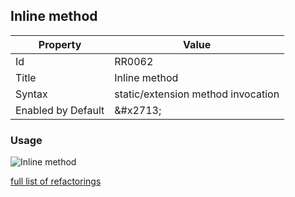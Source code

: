## Inline method

| Property | Value |
| -------- | ----- |
| Id | RR0062 |
| Title | Inline method |
| Syntax | static/extension method invocation |
| Enabled by Default | &\#x2713; |

### Usage

![Inline method](../../images/refactorings/InlineMethod.png)

[full list of refactorings](Refactorings.md)
